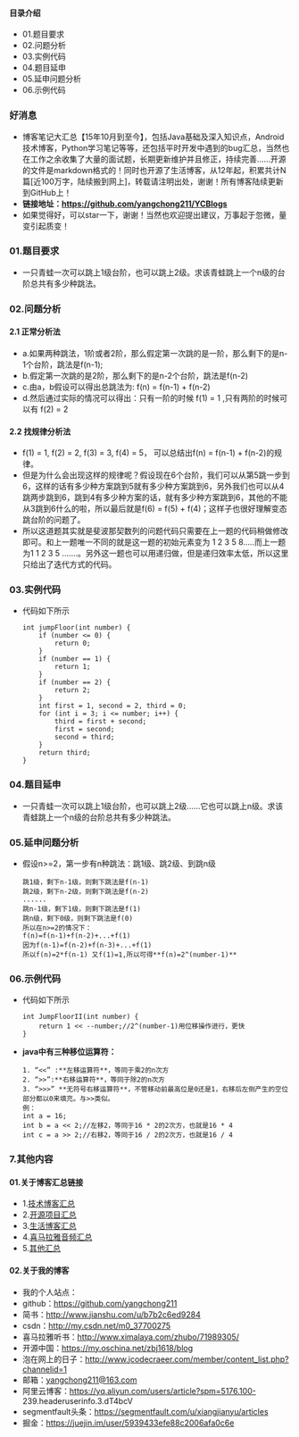 #### 目录介绍
- 01.题目要求
- 02.问题分析
- 03.实例代码
- 04.题目延申
- 05.延申问题分析
- 06.示例代码



### 好消息
- 博客笔记大汇总【15年10月到至今】，包括Java基础及深入知识点，Android技术博客，Python学习笔记等等，还包括平时开发中遇到的bug汇总，当然也在工作之余收集了大量的面试题，长期更新维护并且修正，持续完善……开源的文件是markdown格式的！同时也开源了生活博客，从12年起，积累共计N篇[近100万字，陆续搬到网上]，转载请注明出处，谢谢！所有博客陆续更新到GitHub上！
- **链接地址：https://github.com/yangchong211/YCBlogs**
- 如果觉得好，可以star一下，谢谢！当然也欢迎提出建议，万事起于忽微，量变引起质变！




### 01.题目要求
- 一只青蛙一次可以跳上1级台阶，也可以跳上2级。求该青蛙跳上一个n级的台阶总共有多少种跳法。


### 02.问题分析
#### 2.1 正常分析法
- a.如果两种跳法，1阶或者2阶，那么假定第一次跳的是一阶，那么剩下的是n-1个台阶，跳法是f(n-1);
- b.假定第一次跳的是2阶，那么剩下的是n-2个台阶，跳法是f(n-2)
- c.由a，b假设可以得出总跳法为: f(n) = f(n-1) + f(n-2) 
- d.然后通过实际的情况可以得出：只有一阶的时候 f(1) = 1 ,只有两阶的时候可以有 f(2) = 2



#### 2.2 找规律分析法
- f(1) = 1, f(2) = 2, f(3) = 3, f(4) = 5，  可以总结出f(n) = f(n-1) + f(n-2)的规律。
- 但是为什么会出现这样的规律呢？假设现在6个台阶，我们可以从第5跳一步到6，这样的话有多少种方案跳到5就有多少种方案跳到6，另外我们也可以从4跳两步跳到6，跳到4有多少种方案的话，就有多少种方案跳到6，其他的不能从3跳到6什么的啦，所以最后就是f(6) = f(5) + f(4)；这样子也很好理解变态跳台阶的问题了。
- 所以这道题其实就是斐波那契数列的问题代码只需要在上一题的代码稍做修改即可。和上一题唯一不同的就是这一题的初始元素变为 1 2 3 5 8.....而上一题为1 1 2  3 5 .......。另外这一题也可以用递归做，但是递归效率太低，所以这里只给出了迭代方式的代码。




### 03.实例代码
- 代码如下所示
    ```
    int jumpFloor(int number) {
    	if (number <= 0) {
    		return 0;
    	}
    	if (number == 1) {
    		return 1;
    	}
    	if (number == 2) {
    		return 2;
    	}
    	int first = 1, second = 2, third = 0;
    	for (int i = 3; i <= number; i++) {
    		third = first + second;
    		first = second;
    		second = third;
    	}
    	return third;
    }
    ```


### 04.题目延申
- 一只青蛙一次可以跳上1级台阶，也可以跳上2级……它也可以跳上n级。求该青蛙跳上一个n级的台阶总共有多少种跳法。


### 05.延申问题分析
- 假设n>=2，第一步有n种跳法：跳1级、跳2级、到跳n级
    ```
    跳1级，剩下n-1级，则剩下跳法是f(n-1)
    跳2级，剩下n-2级，则剩下跳法是f(n-2)
    ......
    跳n-1级，剩下1级，则剩下跳法是f(1)
    跳n级，剩下0级，则剩下跳法是f(0)
    所以在n>=2的情况下：
    f(n)=f(n-1)+f(n-2)+...+f(1)
    因为f(n-1)=f(n-2)+f(n-3)+...+f(1)
    所以f(n)=2*f(n-1) 又f(1)=1,所以可得**f(n)=2^(number-1)**
    ```


### 06.示例代码
- 代码如下所示
    ```
    int JumpFloorII(int number) {
    	return 1 << --number;//2^(number-1)用位移操作进行，更快
    }
    ```
- **java中有三种移位运算符：**
    ```
    1. “<<” :**左移运算符**，等同于乘2的n次方
    2. “>>”:**右移运算符**，等同于除2的n次方
    3. “>>>” **无符号右移运算符**，不管移动前最高位是0还是1，右移后左侧产生的空位部分都以0来填充。与>>类似。
    例：
    int a = 16;
    int b = a << 2;//左移2，等同于16 * 2的2次方，也就是16 * 4
    int c = a >> 2;//右移2，等同于16 / 2的2次方，也就是16 / 4
    ```





### 7.其他内容
#### 01.关于博客汇总链接
- 1.[技术博客汇总](https://www.jianshu.com/p/614cb839182c)
- 2.[开源项目汇总](https://blog.csdn.net/m0_37700275/article/details/80863574)
- 3.[生活博客汇总](https://blog.csdn.net/m0_37700275/article/details/79832978)
- 4.[喜马拉雅音频汇总](https://www.jianshu.com/p/f665de16d1eb)
- 5.[其他汇总](https://www.jianshu.com/p/53017c3fc75d)



#### 02.关于我的博客
- 我的个人站点：
- github：https://github.com/yangchong211
- 简书：http://www.jianshu.com/u/b7b2c6ed9284
- csdn：http://my.csdn.net/m0_37700275
- 喜马拉雅听书：http://www.ximalaya.com/zhubo/71989305/
- 开源中国：https://my.oschina.net/zbj1618/blog
- 泡在网上的日子：http://www.jcodecraeer.com/member/content_list.php?channelid=1
- 邮箱：yangchong211@163.com
- 阿里云博客：https://yq.aliyun.com/users/article?spm=5176.100- 239.headeruserinfo.3.dT4bcV
- segmentfault头条：https://segmentfault.com/u/xiangjianyu/articles
- 掘金：https://juejin.im/user/5939433efe88c2006afa0c6e




